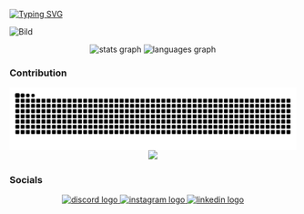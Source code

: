 [![Typing SVG](https://readme-typing-svg.herokuapp.com?font=Consolas&duration=3000&pause=300&color=F72EEB&width=435&lines=Hi+there!+I'm+Alex+Uscata.;New+hair%2C+new+tee;NewJeans%2C+do+you+see%3F;New+hair%2C+new+tee;NewJeans%2C+do+you+see%3F;Make+it+feel+like+a+game;Look+at+us%2C+we+go+on+and+on+again;What+we+wanna+do%2C+on+and+on+again)](https://git.io/typing-svg)

![Bild](bilder/newjeans.jpg)

<div align="center">
  <img src="https://github-readme-stats.vercel.app/api?username=AlexMarrer&hide_title=false&hide_rank=false&show_icons=true&include_all_commits=true&count_private=true&disable_animations=false&theme=dracula&locale=en&hide_border=false&order=1" height="150" alt="stats graph"  />
  <img src="https://github-readme-stats.vercel.app/api/top-langs?username=AlexMarrer&locale=en&hide_title=false&layout=compact&card_width=320&langs_count=5&theme=dracula&hide_border=false&order=2" height="150" alt="languages graph"  />
</div>

<h3>Contribution</h3>
<img align="center" src="https://raw.githubusercontent.com/AlexMarrer/AlexMarrer/output/github-contribution-grid-snake-dark.svg" alt="Snake animation" />

<div align="center">
  <img src="https://profile-counter.glitch.me/AlexMarrer/count.svg?"  />
</div>
<h3>Socials</h3>
<div align="center">
  <a href="https://discord.com/users/449970203569291264" target="_blank">
    <img src="https://raw.githubusercontent.com/maurodesouza/profile-readme-generator/master/src/assets/icons/social/discord/default.svg" width="30" height="20" alt="discord logo"  />
  </a>
  <a href="https://www.instagram.com/roestizumzmorge/" target="_blank">
    <img src="https://raw.githubusercontent.com/maurodesouza/profile-readme-generator/master/src/assets/icons/social/instagram/default.svg" width="30" height="20" alt="instagram logo"  />
  </a>
  <a href="https://www.linkedin.com/in/alex-uscata-9695a3317/" target="_blank">
    <img src="https://raw.githubusercontent.com/maurodesouza/profile-readme-generator/master/src/assets/icons/social/linkedin/default.svg" width="30" height="20" alt="linkedin logo"  />
  </a>
</div>
